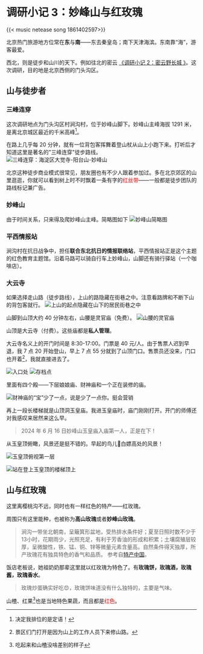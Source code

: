 #  调研小记 3：妙峰山与红玫瑰

{{< music netease song 1861402597>}}

北京热门旅游地方位常在**东**与**南**——东去秦皇岛；南下天津海滨。东南靠“海”，游客最爱。

西北，则是徒步和山川的天下。例如往北的密云 [《调研小记 2：密云野长城 》](https://blog.huaxiangshan.com/zh-cn/posts/mycc/)。这次调研，目的地是北京西侧的门头沟区。
## 山与徒步者

### 三峰连穿

这次调研地点为门头沟区村涧沟村，位于妙峰山脚下。妙峰山主峰海拔 1291 米，是离北京城区最近的千米高峰[^1]。

在路上几乎每 20 分钟，就有一位背包客挥舞着登山杖从山上小跑下来。打听后才知道这里是著名的"三峰连穿"徒步路线。
 ![三峰连穿：海淀区大觉寺-阳台山-妙峰山](/img/调研小记：山与红玫瑰.zh-cn-20240617173944541.webp)

北京这种徒步商业模式很常见，朋友圈也有不少人跟着参加过。多在北京郊区的山里逛逛，你就可以看到树上时不时飘着一条有字的<font color="#ff0000">红丝带</font>——一般都是徒步团队的路线标记兼广告。

### 妙峰山

由于时间关系，只来得及爬妙峰山主峰。简略图如下
 ![妙峰山简略图](/img/调研小记：山与红玫瑰.zh-cn-20240617181732905.webp)

### 平西情报站

涧沟村在抗日战争中，担任**联合东北抗日的情报联络站**，平西情报站正是这个主题的红色教育主题馆。沿着马路可以骑自行车上妙峰山，山脚还有骑行驿站（一个咖啡店）。

### 大云寺

如果选择走山路（徒步路线），上山的路隐藏在街巷之中。注意看路牌和不断下山的背包客就行。
![上山的起点隐藏在山下的居民街巷之中](/img/调研小记：山与红玫瑰.zh-cn-20240617180320895.webp)

山脚到山顶大约 40 分钟左右，山腰是灵官庙（免费）。
![山腰的灵官庙](/img/调研小记：山与红玫瑰.zh-cn-20240617181536708.webp)

山顶是大云寺（付费）。这些庙都是**私人管理**。

大云寺名义上的开门时间是 8:30-17:00。门票是 40 元/人。由于售票人迟到早退，我 7 点 20 开始登山，早上 7 点 55 分就到了山顶门口。售票员还没来，门口也开着[^2]，我就直接进去了。

![入口处](/img/调研小记：山与红玫瑰.zh-cn-20240617182503208.webp)
![存档点](/img/调研小记：山与红玫瑰.zh-cn-20240617182530844.webp)

里面有四个殿——下层娘娘庙、财神庙和一个正在装修的庙。

![财神庙的“宝”少了一点，说是少了一点你。挺会营销](/img/调研小记：山与红玫瑰.zh-cn-20240617182329436.webp)

再上一段长楼梯就是山顶洞玉皇庙。我进玉皇庙时，庙门刚刚打开。开门的师傅还对我感叹来居然来这么早。

> 2024 年 6 月 16 日妙峰山玉皇庙入庙第一人，正是在下！

从玉皇顶俯瞰，风景还是挺不错的。早起的鸟儿😤白嫖高处的风景！

![玉皇顶俯视第一层](/img/调研小记：山与红玫瑰.zh-cn-20240617182013460.webp)

![站在登上玉皇顶的楼梯顶上](/img/调研小记：山与红玫瑰.zh-cn-20240617182031544.webp)
## 山与红玫瑰

这里离樱桃沟不远，同时也有一样红色的特产——红玫瑰。

周围只有这里能种，也被称为**高山玫瑰**或者**妙峰山玫瑰**。

> 涧沟一带坐北朝南，呈簸箕形盆地，受热排水条件好；夏至日照时数不少于13小时，花期雨少，光照充足，有利于芳香油的形成和积累；土壤腐殖层较厚，呈微酸性，铁、锰、铜、锌等微量元素含量高。自然条件得天独厚，所产玫瑰花有独具特色的香气和品质。
> 参考自[特产中国](http://tc.china.com.cn/2019-07/22/content_40837133.htm)。

饭店老板说，她祖奶奶那辈这里就以红玫瑰为特色了。有**玫瑰饼，玫瑰酒，玫瑰酱，玫瑰香水**。

> 玫瑰炒蛋确实好吃😍，玫瑰饼味道没有什么独特的，主要是气味。

山楂、红果[^3]也是当地特色果蔬，而且都是<font color="#ff0000">红色</font>。

[^1]: 决定我排位的是定语！
[^2]: 景区们门打开是因为山上的工作人员下来修山路。
[^3]: 吃起来和山楂没啥差别的样子
